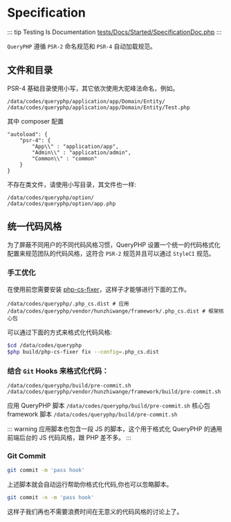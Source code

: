 # Specification

::: tip Testing Is Documentation
[tests/Docs/Started/SpecificationDoc.php](https://github.com/hunzhiwange/framework/blob/master/tests/Docs/Started/SpecificationDoc.php)
:::
    
`QueryPHP` 遵循 `PSR-2` 命名规范和 `PSR-4` 自动加载规范。

## 文件和目录

PSR-4 基础目录使用小写，其它依次使用大驼峰法命名，例如。

```
/data/codes/queryphp/application/app/Domain/Entity/
/data/codes/queryphp/application/app/Domain/Entity/Test.php
```

其中 composer 配置

```
"autoload": {
    "psr-4": {
        "App\\" : "application/app",
        "Admin\\" : "application/admin",
        "Common\\" : "common"
    }
}
```

不存在类文件，请使用小写目录，其文件也一样:

```
/data/codes/queryphp/option/
/data/codes/queryphp/option/app.php
```


## 统一代码风格

为了屏蔽不同用户的不同代码风格习惯，QueryPHP 设置一个统一的代码格式化配置来规范团队的代码风格，这符合 `PSR-2` 规范并且可以通过 `StyleCI` 规范。

### 手工优化

在使用前您需要安装 [php-cs-fixer](http://cs.sensiolabs.org/)，这样子才能够进行下面的工作。

```
/data/codes/queryphp/.php_cs.dist # 应用
/data/codes/queryphp/vendor/hunzhiwange/framework/.php_cs.dist # 框架核心包
```

可以通过下面的方式来格式化代码风格:

``` sh
$cd /data/codes/queryphp
$php build/php-cs-fixer fix --config=.php_cs.dist
```

### 结合 `Git` Hooks 来格式化代码：

```
/data/codes/queryphp/build/pre-commit.sh
/data/codes/queryphp/vendor/hunzhiwange/framework/build/pre-commit.sh
```

应用 QueryPHP 脚本 `/data/codes/queryphp/build/pre-commit.sh`
核心包 framework 脚本 `/data/codes/queryphp/build/pre-commit.sh`

::: warning
应用脚本也包含一段 JS 的脚本，这个用于格式化 QueryPHP 的通用前端后台的 JS 代码风格，跟 PHP 差不多。
:::

### Git Commit

``` sh
git commit -m 'pass hook'
```

上述脚本就会自动运行帮助你格式化代码,你也可以忽略脚本。

``` sh
git commit -n -m 'pass hook'
```

这样子我们再也不需要浪费时间在无意义的代码风格的讨论上了。